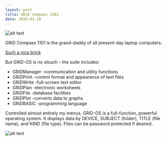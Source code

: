 ```yaml
---
layout: post
title: GRiD Compass 1101
date: 2016-03-18
---
```

![alt text](http://oldcomputers.net/pics/grid-screen-logo.jpg "Logo GRID")

GRiD Compass 1101 is the grand-daddy of all present-day laptop computers.

[Such a nice brick](http://oldcomputers.net/grid1101.html)

But GRiD-OS is no slouch - the suite includes: 
- GRiDManager 	-communication and utility functions
- GRiDPrint	-control format and appearance of text files
- GRiDWrite	-full-screen text editor
- GRiDPlan	-electronic worksheets
- GRiDFile	-database facilities
- GRiDPlot	-converts data to graphs
- GRiDBASIC	-programming language

Controlled almost entirely my menus, GRiD-OS is a full-function, powerful operating system. It displays data by DEVICE, SUBJECT (folder), TITLE (file name), and KIND (file type). Files can be password protected if desired. 

![alt text](http://oldcomputers.net/pics/grid-screen-1.jpg "Screen GRID")
